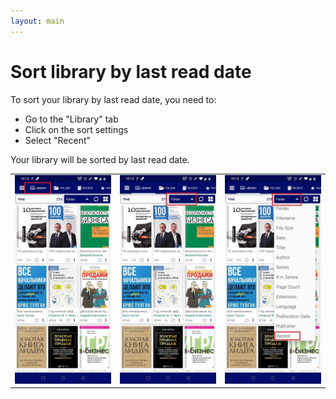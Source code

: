 ```yaml
---
layout: main
---
```


# Sort library by last read date


To sort your library by last read date, you need to:

* Go to the "Library" tab
* Click on the sort settings 
* Select "Recent"

Your library will be sorted by last read date.

||||
|-|-|-|
|![](1.jpg)|![](2.jpg)|![](3.jpg)|

